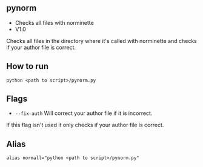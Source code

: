 ## pynorm ##
* Checks all files with norminette
* V1.0

Checks all files in the directory where it's called with norminette and checks if your author file is correct.

## How to run ##
```
python <path to script>/pynorm.py
```


## Flags ##
* ```--fix-auth```
Will correct your author file if it is incorrect.

If this flag isn't used it only checks if your author file is correct.

## Alias ##

```
alias normall="python <path to script>/pynorm.py"
```
